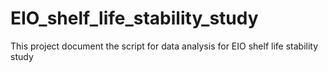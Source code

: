 # EIO_shelf_life_stability_study
This project document the script for data analysis for EIO shelf life stability study
